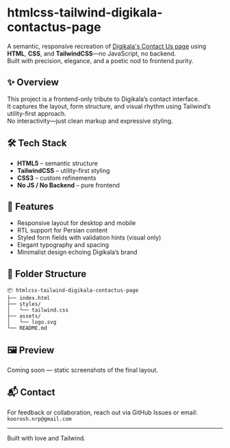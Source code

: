 # htmlcss-tailwind-digikala-contactus-page

A semantic, responsive recreation of [Digikala's Contact Us page](https://www.digikala.com/page/contact-us/) using **HTML**, **CSS**, and **TailwindCSS**—no JavaScript, no backend.  
Built with precision, elegance, and a poetic nod to frontend purity.

## ✨ Overview

This project is a frontend-only tribute to Digikala’s contact interface.  
It captures the layout, form structure, and visual rhythm using Tailwind’s utility-first approach.  
No interactivity—just clean markup and expressive styling.

## 🛠️ Tech Stack

- **HTML5** – semantic structure  
- **TailwindCSS** – utility-first styling  
- **CSS3** – custom refinements  
- **No JS / No Backend** – pure frontend

## 📐 Features

- Responsive layout for desktop and mobile  
- RTL support for Persian content  
- Styled form fields with validation hints (visual only)  
- Elegant typography and spacing  
- Minimalist design echoing Digikala’s brand

## 📁 Folder Structure

```
📦 htmlcss-tailwind-digikala-contactus-page
├── index.html
├── styles/
│   └── tailwind.css
├── assets/
│   └── logo.svg
└── README.md
```

## 🖼️ Preview

Coming soon — static screenshots of the final layout.

## 📬 Contact

For feedback or collaboration, reach out via GitHub Issues or email: `koorosh.nrp@gmail.com`

---

Built with love and Tailwind.
